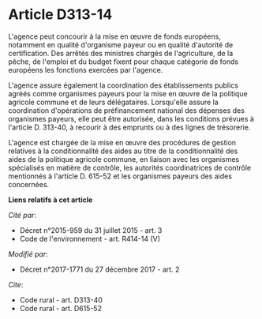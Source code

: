 # Article D313-14

L'agence peut concourir à la mise en œuvre de fonds européens, notamment en qualité d'organisme payeur ou en qualité
d'autorité de certification. Des arrêtés des ministres chargés de l'agriculture, de la pêche, de l'emploi et du budget fixent
pour chaque catégorie de fonds européens les fonctions exercées par l'agence.

L'agence assure également la coordination des établissements publics agréés comme organismes payeurs pour la mise en œuvre de
la politique agricole commune et de leurs délégataires. Lorsqu'elle assure la coordination d'opérations de préfinancement
national des dépenses des organismes payeurs, elle peut être autorisée, dans les conditions prévues à l'article D. 313-40, à
recourir à des emprunts ou à des lignes de trésorerie.

L'agence est chargée de la mise en œuvre des procédures de gestion relatives à la conditionnalité des aides au titre de la
conditionnalité des aides de la politique agricole commune, en liaison avec les organismes spécialisés en matière de
contrôle, les autorités coordinatrices de contrôle mentionnés à l'article D. 615-52 et les organismes payeurs des aides
concernées.

**Liens relatifs à cet article**

_Cité par_:

  - Décret n°2015-959 du 31 juillet 2015 - art. 3
  - Code de l'environnement - art. R414-14 (V)

_Modifié par_:

  - Décret n°2017-1771 du 27 décembre 2017 - art. 2

_Cite_:

  - Code rural - art. D313-40
  - Code rural - art. D615-52
